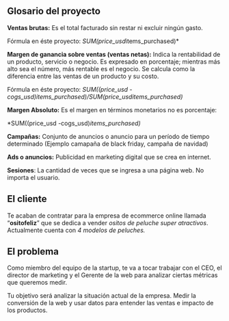 ## Glosario del proyecto

**Ventas brutas:** Es el total facturado sin restar ni excluir ningún gasto.

Fórmula en éste proyecto: *SUM(price_usd*items_purchased)*

**Margen de ganancia sobre ventas (ventas netas):** Indica la rentabilidad de un producto, servicio o negocio. Es expresado en porcentaje; mientras más alto sea el número, más rentable es el negocio. Se calcula como la diferencia entre las ventas de un producto y su costo.

Fórmula en éste proyecto: *SUM((price_usd -cogs_usd)*items_purchased)/SUM(price_usd*items_purchased)*

**Margen Absoluto:** Es el margen en términos monetarios no es porcentaje: 

*SUM((price_usd -cogs_usd)*items_purchased)*

**Campañas:** Conjunto de anuncios o anuncio para un período de tiempo determinado (Ejemplo camapaña de black friday, campaña de navidad)

**Ads o anuncios:** Publicidad en marketing digital que se crea en internet.

**Sesiones**: La cantidad de veces que se ingresa a una página web. No importa el usuario.

## El cliente


Te acaban de contratar para la empresa de ecommerce online llamada “**ositofeliz**” que se dedica a vender *ositos de peluche super atractivos*. Actualmente cuenta con *4 modelos de peluches.*

## El problema


Como miembro del equipo de la startup, te va a tocar trabajar con el CEO, el director de marketing y el Gerente de la web para analizar ciertas métricas que queremos medir.

Tu objetivo será analizar la situación actual de la empresa. Medir  la conversión de la web y usar datos para entender las ventas e impacto de los productos.
